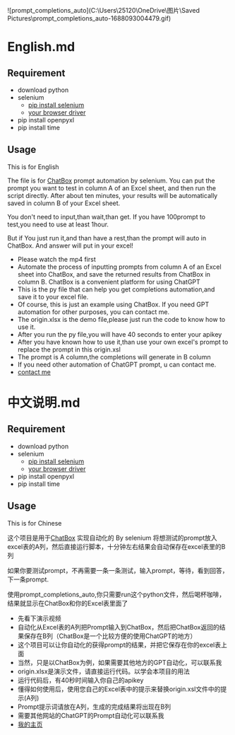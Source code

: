 ![prompt_completions_auto](C:\Users\25120\OneDrive\图片\Saved Pictures\prompt_completions_auto-1688093004479.gif)

# English.md

## Requirement

- download python
- selenium
  - [pip install selenium](https://selenium-python.readthedocs.io/installation.html#installing-python-bindings-for-selenium)
  - [your browser driver](https://sites.google.com/chromium.org/driver/)
- pip install openpyxl
- pip install time

## Usage

This is for English

The file is for [ChatBox](https://web.chatboxai.app/) prompt automation by selenium.
You can put the prompt you want to test in column A of an Excel sheet, and then run the script directly. After about ten minutes, your results will be automatically saved in column B of your Excel sheet.

You don't need to input,than wait,than get.
If you have 100prompt to test,you need to use at least 1hour.

But if You just run it,and than have a rest,than the prompt will auto in ChatBox.  And answer will put in your excel!

- Please watch the  mp4 first
- Automate the process of inputting prompts from column A of an Excel sheet into ChatBox, and save the returned results from ChatBox in column B. ChatBox is a convenient platform for using ChatGPT
- This is the py file that can help you get completions automation,and save it to your excel file.
- Of course, this is just an example using ChatBox. If you need GPT automation for other purposes, you can contact me.
- The origin.xlsx is the demo file,please just run the code to know how to use it.
- After you run the py file,you will have 40 seconds to enter your apikey
- After you have known how to use it,than use your own excel's prompt to replace the prompt in this origin.xsl
- The prompt is A column,the completions will generate in B column
- If you need other automation of ChatGPT prompt, u can contact me.
- [contact me](https://space.bilibili.com/364838313?spm_id_from=333.1007.0.0)

# 中文说明.md

## Requirement

- download python
- selenium
  - [pip install selenium](https://selenium-python.readthedocs.io/installation.html#installing-python-bindings-for-selenium)
  - [your browser driver](https://sites.google.com/chromium.org/driver/)
- pip install openpyxl
- pip install time

## Usage

This is for Chinese

这个项目是用于[ChatBox](https://web.chatboxai.app/) 实现自动化的 By selenium
将想测试的prompt放入excel表的A列，然后直接运行脚本，十分钟左右结果会自动保存在excel表里的B列

如果你要测试prompt，不再需要一条一条测试，输入prompt，等待，看到回答，下一条prompt.

使用prompt_completions_auto,你只需要run这个python文件，然后喝杯咖啡，结果就显示在ChatBox和你的Excel表里面了

- 先看下演示视频
- 自动化从Excel表的A列把Prompt输入到ChatBox，然后把ChatBox返回的结果保存在B列（ChatBox是一个比较方便的使用ChatGPT的地方）
- 这个项目可以让你自动化的获得prompt的结果，并把它保存在你的excel表上面
- 当然，只是以ChatBox为例，如果需要其他地方的GPT自动化，可以联系我
- origin.xlsx是演示文件，请直接运行代码。以学会本项目的用法
- 运行代码后，有40秒时间输入你自己的apikey
- 懂得如何使用后，使用您自己的Excel表中的提示来替换origin.xsl文件中的提示(A列)
- Prompt提示词请放在A列，生成的完成结果将出现在B列
- 需要其他网站的ChatGPT的Prompt自动化可以联系我
- [我的主页](https://space.bilibili.com/364838313?spm_id_from=333.1007.0.0)